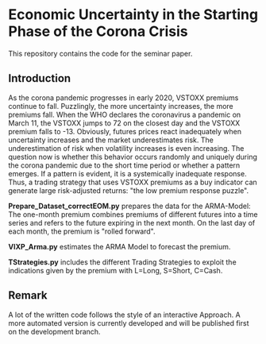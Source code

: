 # Economic Uncertainty in the Starting Phase of the Corona Crisis

This repository contains the code for the seminar paper. 

## Introduction

As the corona pandemic progresses in early 2020, VSTOXX premiums continue to fall. Puzzlingly, the more uncertainty increases, the more premiums fall. When the WHO declares the coronavirus a pandemic on March 11, the VSTOXX jumps to 72 on the closest day and the VSTOXX premium falls to -13. Obviously, futures prices react inadequately when uncertainty increases and the market underestimates risk. The underestimation of risk when volatility increases is even increasing. The question now is whether this behavior occurs randomly and uniquely during the corona pandemic due to the short time period or whether a pattern emerges. If a pattern is evident, it is a systemically inadequate response. Thus, a trading strategy that uses VSTOXX premiums as a buy indicator can generate large risk-adjusted returns: "the low premium response puzzle".



**Prepare_Dataset_correctEOM.py** prepares the data for the ARMA-Model: The one-month premium combines premiums of different futures into a time series and refers to the future expiring in the next month. On the last day of each month, the premium is "rolled forward".

**VIXP_Arma.py** estimates the ARMA Model to forecast the premium.

**TStrategies.py** includes the different Trading Strategies to exploit the indications given by the premium with L=Long, S=Short, C=Cash.


## Remark
A lot of the written code follows the style of an interactive Approach. A more automated version is currently developed and will be published first on the development branch. 